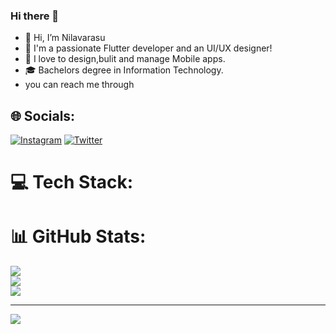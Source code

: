 ### Hi there 👋

- 👋 Hi, I’m Nilavarasu
- 👀 I'm a passionate Flutter developer and an UI/UX designer!
- 💞️ I love to design,bulit and manage Mobile apps.
- 🎓 Bachelors degree in Information Technology. 
- you can reach me through
  


## 🌐 Socials:
[![Instagram](https://img.shields.io/badge/Instagram-%23E4405F.svg?logo=Instagram&logoColor=white)](https://instagram.com/nilvez_popzz) [![Twitter](https://img.shields.io/badge/Twitter-%231DA1F2.svg?logo=Twitter&logoColor=white)](https://twitter.com/Nilavarasu7) 

# 💻 Tech Stack:

# 📊 GitHub Stats:
![](https://github-readme-stats.vercel.app/api?username=Nilav2608&theme=radical&hide_border=true&include_all_commits=false&count_private=false)<br/>
![](https://github-readme-streak-stats.herokuapp.com/?user=Nilav2608&theme=radical&hide_border=true)<br/>
![](https://github-readme-stats.vercel.app/api/top-langs/?username=Nilav2608&theme=radical&hide_border=true&include_all_commits=false&count_private=false&layout=compact)

---
[![](https://visitcount.itsvg.in/api?id=Nilavarasu2608&icon=0&color=0)](https://visitcount.itsvg.in)





